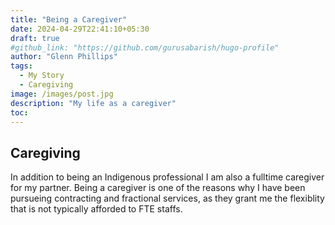 ```yaml
---
title: "Being a Caregiver"
date: 2024-04-29T22:41:10+05:30
draft: true
#github_link: "https://github.com/gurusabarish/hugo-profile"
author: "Glenn Phillips"
tags:
  - My Story
  - Caregiving
image: /images/post.jpg
description: "My life as a caregiver"
toc: 
---
```


## Caregiving

In addition to being an Indigenous professional I am also a fulltime caregiver for my partner. Being a caregiver is one of the reasons why I have been pursueing contracting and fractional services, as they grant me the flexiblity that is not typically afforded to FTE staffs.